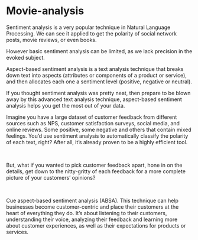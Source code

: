 # Movie-analysis
Sentiment analysis is a very popular technique in Natural Language Processing. We can see it applied to get the polarity of social network posts, movie reviews, or even books.

However basic sentiment analysis can be limited, as we lack precision in the evoked subject.

Aspect-based sentiment analysis is a text analysis technique that breaks down text into aspects (attributes or components of a product or service), and then allocates each one a sentiment level (positive, negative or neutral).

If you thought sentiment analysis was pretty neat, then prepare to be blown away by this advanced text analysis technique, aspect-based sentiment analysis helps you get the most out of your data.

Imagine you have a large dataset of customer feedback from different sources such as NPS, customer satisfaction surveys, social media, and online reviews. Some positive, some negative and others that contain mixed feelings. You’d use sentiment analysis to automatically classify the polarity of each text, right? After all, it’s already proven to be a highly efficient tool.

​

But, what if you wanted to pick customer feedback apart, hone in on the details, get down to the nitty-gritty of each feedback for a more complete picture of your customers’ opinions?

​

Cue aspect-based sentiment analysis (ABSA). This technique can help businesses become customer-centric and place their customers at the heart of everything they do. It’s about listening to their customers, understanding their voice, analyzing their feedback and learning more about customer experiences, as well as their expectations for products or services.
